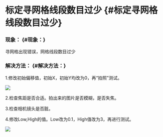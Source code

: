 # 标定寻网格线段数目过少 {#标定寻网格线段数目过少}

### 现象： {#现象：}

寻网格出现错误，网格线段数目过少

### 解决方法： {#解决方法：}

1.修改初始偏移值，初始X，初始Y均改为0，再“拍照”测试。

![](https://kasulaser.gitbooks.io/kasuclientservice/content/assets/QQ%E5%9B%BE%E7%89%8720170919140033.png)

2.检查焦距是否合适。拍出来的图片是否模糊，是否失焦。

3.检查相机镜头是否脏。

4.修改Low,High的值。Low改为0.1，High值改为3，再进行测试。

![](https://kasulaser.gitbooks.io/kasuclientservice/content/assets/QQ%E5%9B%BE%E7%89%8720170919140611.png)

